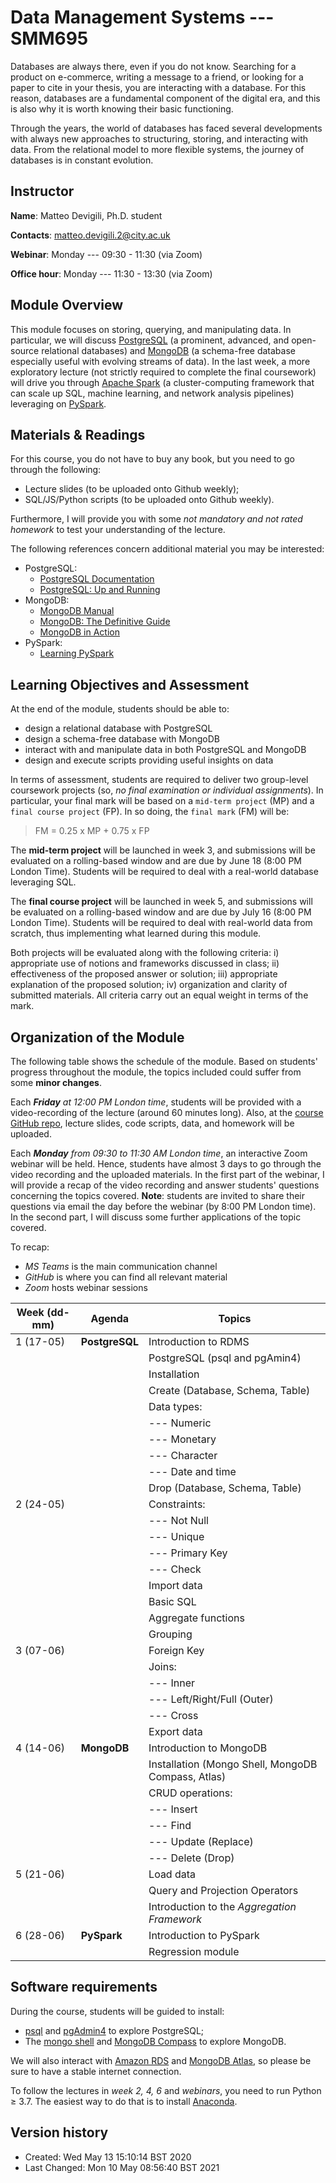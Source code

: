 # Data Management Systems --- SMM695
Databases are always there, even if you do not know. Searching for a product on
e-commerce, writing a message to a friend, or looking for a paper to cite in
your thesis, you are interacting with a database. For this reason, databases are
a fundamental component of the digital era, and this is also why it is worth
knowing their basic functioning.

Through the years, the world of databases has faced several developments with
always new approaches to structuring, storing, and interacting with data. From
the relational model to more flexible systems, the journey of databases is in
constant evolution. 

## Instructor
**Name**: Matteo Devigili, Ph.D. student

**Contacts**: matteo.devigili.2@city.ac.uk

**Webinar**: Monday --- 09:30 - 11:30 (via Zoom)

**Office hour**: Monday --- 11:30 - 13:30 (via Zoom)

## Module Overview
This module focuses on storing, querying, and manipulating data. In
particular, we will discuss [PostgreSQL](https://www.postgresql.org) (a
prominent, advanced, and open-source relational databases) and
[MongoDB](https://www.mongodb.com) (a schema-free database especially useful
with evolving streams of data). In the last week, a more exploratory lecture
(not strictly required to complete the final coursework) will drive you through
[Apache Spark](https://spark.apache.org) (a cluster-computing framework that
can scale up SQL, machine learning, and network analysis pipelines) leveraging
on [PySpark](https://spark.apache.org/docs/latest/api/python/index.html#).

## Materials & Readings
For this course, you do not have to buy any book, but you need to go through
the following:

* Lecture slides (to be uploaded onto Github weekly);
* SQL/JS/Python scripts (to be uploaded onto Github weekly).

Furthermore, I will provide you with some _not mandatory and not rated homework_
to test your understanding of the lecture. 

The following references concern additional material you may be interested:
* PostgreSQL:
  * [PostgreSQL Documentation](https://www.postgresql.org/docs/13/index.html)
  * [PostgreSQL: Up and Running](http://shop.oreilly.com/product/0636920052715.do)
* MongoDB:
  * [MongoDB Manual](https://docs.mongodb.com/manual/)
  * [MongoDB: The Definitive Guide](http://shop.oreilly.com/product/0636920049531.do)
  * [MongoDB in Action](https://www.manning.com/books/mongodb-in-action-second-edition)
* PySpark:
  * [Learning PySpark](https://link.springer.com/book/10.1007%2F978-1-4842-4961-1)

## Learning Objectives and Assessment
At the end of the module, students should be able to:

* design a relational database with PostgreSQL
* design a schema-free database with MongoDB
* interact with and manipulate data in both PostgreSQL and MongoDB
* design and execute scripts providing useful insights on data

In terms of assessment, students are required to deliver two group-level
coursework projects (so, _no final examination or individual assignments_).
In particular, your final mark will be based on a `mid-term project` (MP) and 
a `final course project` (FP). In so doing, the `final mark` (FM) will be:

> FM = 0.25 x MP + 0.75 x FP

The **mid-term project** will be launched in week 3, and submissions will be 
evaluated on a rolling-based window and are due by June 18 (8:00 PM London
Time). Students will be required to deal with a real-world database leveraging 
SQL. 

The **final course project** will be launched in week 5, and submissions will
be evaluated on a rolling-based window and are due by July 16 (8:00 PM London
Time). Students will be required to deal with real-world data from scratch, thus
implementing what learned during this module.

Both projects will be evaluated along with the following criteria: i) appropriate use
of notions and frameworks discussed in class; ii) effectiveness of the proposed
answer or solution; iii) appropriate explanation of the proposed solution; iv) 
organization and clarity of submitted materials. All criteria carry out an equal 
weight in terms of the mark.

## Organization of the Module
The following table shows the schedule of the module. Based on students'
progress throughout the module, the topics included could suffer from some **minor
changes**.

Each _**Friday** at 12:00 PM London time_, students will be provided with a
video-recording of the lecture (around 60 minutes long). Also, at the 
[course GitHub repo](https://github.com/mattDevigili/dms-smm695), lecture slides, 
code scripts, data, and homework will be  uploaded.

Each _**Monday** from 09:30 to 11:30 AM London time_, an interactive Zoom webinar
will be held. Hence, students have almost 3 days to go through the
video recording and the uploaded materials. In the first part of the webinar, I
will provide a recap of the video recording and answer students' questions 
concerning the topics covered. **Note**: students are invited to share their 
questions via email the day before the webinar (by 8:00 PM London time). In 
the second part, I will discuss some further applications of the topic covered. 

To recap:
* _MS Teams_ is the main communication channel
* _GitHub_ is where you can find all relevant material
* _Zoom_ hosts webinar sessions

| Week (dd-mm) | Agenda         | Topics                                             |
|--------------|----------------|----------------------------------------------------|
| 1 (17-05)    | **PostgreSQL** | Introduction to RDMS                               |
|              |                | PostgreSQL (psql and pgAmin4)                      |
|              |                | Installation                                       |
|              |                | Create (Database, Schema, Table)                   |
|              |                | Data types:                                        |
|              |                | --- Numeric                                        |
|              |                | --- Monetary                                       |
|              |                | --- Character                                      |
|              |                | --- Date and time                                  |
|              |                | Drop (Database, Schema, Table)                     |
| 2 (24-05)    |                | Constraints:                                       |
|              |                | --- Not Null                                       |
|              |                | --- Unique                                         |
|              |                | --- Primary Key                                    |
|              |                | --- Check                                          |
|              |                | Import data                                        |
|              |                | Basic SQL                                          |
|              |                | Aggregate functions                                |
|              |                | Grouping                                           |
| 3 (07-06)    |                | Foreign Key                                        |
|              |                | Joins:                                             |
|              |                | --- Inner                                          |
|              |                | --- Left/Right/Full (Outer)                        |
|              |                | --- Cross                                          |
|              |                | Export data                                        |
| 4 (14-06)    | **MongoDB**    | Introduction to MongoDB                            |
|              |                | Installation (Mongo Shell, MongoDB Compass, Atlas) |
|              |                | CRUD operations:                                   |
|              |                | --- Insert                                         |
|              |                | --- Find                                           |
|              |                | --- Update (Replace)                               |
|              |                | --- Delete (Drop)                                  |
| 5 (21-06)    |                | Load data                                          |
|              |                | Query and Projection Operators                     |
|              |                | Introduction to the _Aggregation Framework_          |
| 6 (28-06)    | **PySpark**    | Introduction to PySpark                            |
|              |                | Regression module                                  |



## Software requirements
During the course, students will be guided to install:
* [psql](https://www.postgresql.org/docs/13/app-psql.html) and [pgAdmin4](https://www.pgadmin.org) to explore PostgreSQL;
* The [mongo shell](https://www.mongodb.com/download-center/community) and [MongoDB Compass](https://www.mongodb.com/products/compass) to explore MongoDB.

We will also interact with [Amazon RDS](https://aws.amazon.com/rds/) and [MongoDB Atlas](https://www.mongodb.com/cloud/atlas),
so please be sure to have a stable internet connection. 

To follow the lectures in _week 2, 4, 6_ and _webinars_, you need to run Python $\ge$ 3.7. The
easiest way to do that is to install [Anaconda](https://www.anaconda.com/products/individual).

## Version history
* Created: Wed May 13 15:10:14 BST 2020
* Last Changed: Mon 10 May 08:56:40 BST 2021
